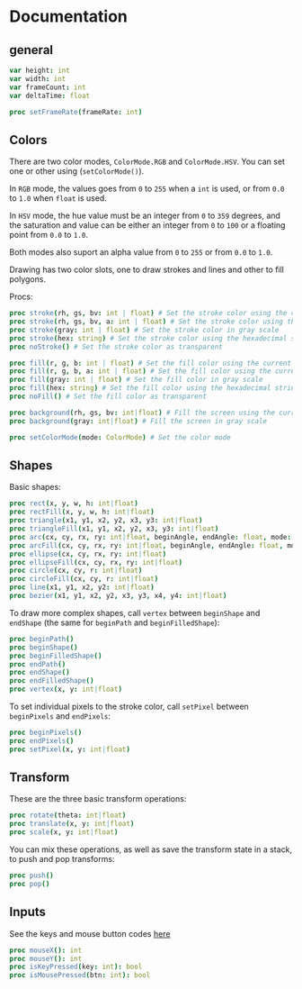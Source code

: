 # Documentation

## general
```nim
var height: int
var width: int
var frameCount: int
var deltaTime: float

proc setFrameRate(frameRate: int)
```

## Colors
There are two color modes, `ColorMode.RGB` and `ColorMode.HSV`. You can set one or other using (`setColorMode()`).

In `RGB` mode, the values goes from `0` to `255` when a `int` is used, or from `0.0` to `1.0` when `float` is used.

In `HSV` mode, the hue value must be an integer from `0` to `359` degrees, and the saturation and value can be either an integer from `0` to `100` or a floating point from `0.0` to `1.0`.

Both modes also suport an alpha value from `0` to `255` or from `0.0` to `1.0`.

Drawing has two color slots, one to draw strokes and lines and other to fill polygons.

Procs:

```nim
proc stroke(rh, gs, bv: int | float) # Set the stroke color using the current color mode
proc stroke(rh, gs, bv, a: int | float) # Set the stroke color using the current color mode
proc stroke(gray: int | float) # Set the stroke color in gray scale
proc stroke(hex: string) # Set the stroke color using the hexadecimal string
proc noStroke() # Set the stroke color as transparent

proc fill(r, g, b: int | float) # Set the fill color using the current color mode
proc fill(r, g, b, a: int | float) # Set the fill color using the current color mode
proc fill(gray: int | float) # Set the fill color in gray scale
proc fill(hex: string) # Set the fill color using the hexadecimal string
proc noFill() # Set the fill color as transparent

proc background(rh, gs, bv: int|float) # Fill the screen using the current color mode
proc background(gray: int|float) # Fill the screen in gray scale

proc setColorMode(mode: ColorMode) # Set the color mode
```

## Shapes
Basic shapes:
```nim
proc rect(x, y, w, h: int|float)
proc rectFill(x, y, w, h: int|float)
proc triangle(x1, y1, x2, y2, x3, y3: int|float)
proc triangleFill(x1, y1, x2, y2, x3, y3: int|float)
proc arc(cx, cy, rx, ry: int|float, beginAngle, endAngle: float, mode: ArcMode = Open)
proc arcFill(cx, cy, rx, ry: int|float, beginAngle, endAngle: float, mode: ArcMode = Open)
proc ellipse(cx, cy, rx, ry: int|float)
proc ellipseFill(cx, cy, rx, ry: int|float)
proc circle(cx, cy, r: int|float)
proc circleFill(cx, cy, r: int|float)
proc line(x1, y1, x2, y2: int|float)
proc bezier(x1, y1, x2, y2, x3, y3, x4, y4: int|float)
```

To draw more complex shapes, call `vertex` between `beginShape` and `endShape` (the same for `beginPath` and `beginFilledShape`): 
```nim
proc beginPath()
proc beginShape()
proc beginFilledShape()
proc endPath()
proc endShape()
proc endFilledShape()
proc vertex(x, y: int|float)
```

To set individual pixels to the stroke color, call `setPixel` between `beginPixels` and `endPixels`:
```nim
proc beginPixels()
proc endPixels()
proc setPixel(x, y: int|float)
```

## Transform
These are the three basic transform operations:
```nim
proc rotate(theta: int|float)
proc translate(x, y: int|float)
proc scale(x, y: int|float)
```

You can mix these operations, as well as save the transform state in a stack, to push and pop transforms:
```nim
proc push()
proc pop()
```

## Inputs
See the keys and mouse button codes [here](src/drawim/constants/keycodes.nim)

```nim
proc mouseX(): int
proc mouseY(): int
proc isKeyPressed(key: int): bool
proc isMousePressed(btn: int): bool
```